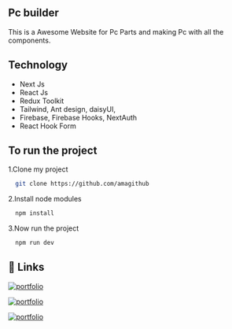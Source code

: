 ## Pc builder

This is a Awesome Website for Pc Parts and making Pc with all the components.

## Technology

- Next Js
- React Js
- Redux Toolkit
- Tailwind, Ant design, daisyUI,
- Firebase, Firebase Hooks, NextAuth
- React Hook Form

## To run the project

1.Clone my project

```bash
  git clone https://github.com/amagithub
```

2.Install node modules

```bash
  npm install
```

3.Now run the project

```bash
  npm run dev
```

## 🔗 Links

[![portfolio](https://img.shields.io/badge/Livesite-000?style=for-the-badge&logo=ko-fi&logoColor=white)](https://pc-builder-flame-one.vercel.app/)

[![portfolio](https://img.shields.io/badge/Github-client-000?style=for-the-badge&logo=ko-fi&logoColor=white)](https://github.com/BayajidAlam/pr-builder-with-next-rtk-ant)

[![portfolio](https://img.shields.io/badge/Github-server-000?style=for-the-badge&logo=ko-fi&logoColor=white)](https://github.com/BayajidAlam/pc-builder-backend)
